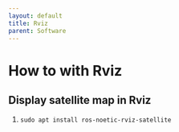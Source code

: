 ```yaml
---
layout: default
title: Rviz
parent: Software
---
```


# How to with Rviz

## Display satellite map in Rviz

1. `sudo apt install ros-noetic-rviz-satellite`
